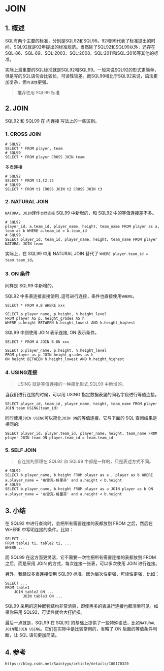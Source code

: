 # JOIN

## 1. 概述

SQL有两个主要的标准，分别是SQL92和SQL99。92和99代表了标准提出的时间，SQL92就是92年提出的标准规范。当然除了SQL92和SQL99以外，还存在SQL-86、SQL-89、SQL:2003、SQL:2008、SQL:2011和SQL:2016等其他的标准。

实际上最重要的SQL标准就是SQL92和SQL99。一般来说SQL92的形式更简单，但是写的SQL语句会比较长，可读性较差。而SQL99相比于SQL92来说，语法更加复杂，但`可读性`更强。

> 推荐使用 SQL99 标准



## 2. JOIN

SQL92 和 SQL99 在 内连接 写法上的一些区别。

### 1. CROSS JOIN

```mysql
# SQL92
SELECT * FROM player, team
# SQL99
SELECT * FROM player CROSS JOIN team
```

多表连接

```mysql
# SQL92
SELECT * FROM t1,t2,t3
# SQL99
SELECT * FROM t1 CROSS JOIN t2 CROSS JOIN t3
```



### 2. NATURAL JOIN

`NATURAL JOIN`译作`自然连接`  SQL99 中新增的，和 SQL92 中的等值连接差不多。

```mysql
# SQL92
player_id, a.team_id, player_name, height, team_name FROM player as a, team as b WHERE a.team_id = b.team_id
# SQL99
SELECT player_id, team_id, player_name, height, team_name FROM player NATURAL JOIN team 
```

实际上，在 SQL99 中用 NATURAL JOIN 替代了 `WHERE player.team_id = team.team_id`。



### 3. ON 条件

同样是 SQL99 中新增的。

SQL92 中多表连接直接使用`,`逗号进行连接，条件也直接使用`WHERE`。

```mysql
SELECT * FROM A,B WHERE xxx
```

```mysql
SELECT p.player_name, p.height, h.height_level
FROM player AS p, height_grades AS h
WHERE p.height BETWEEN h.height_lowest AND h.height_highest
```

SQL99 中则使用 JOIN 表示连接, ON 表示条件。

```mysql
SELECT * FROM A JOIN B ON xxx
```

```mysql
SELECT p.player_name, p.height, h.height_level
FROM player as p JOIN height_grades as h
ON height BETWEEN h.height_lowest AND h.height_highest
```



### 4. USING连接

> USING 就是等值连接的一种简化形式,SQL99 中新增的。

当我们进行连接的时候，可以用 USING 指定数据表里的同名字段进行等值连接。

```mysql
SELECT player_id, team_id, player_name, height, team_name FROM player JOIN team USING(team_id)
```

同时使用`JOIN USING`可以简化`JOIN ON`的等值连接，它与下面的 SQL 查询结果是相同的:

```mysql
SELECT player_id, player.team_id, player_name, height, team_name FROM player JOIN team ON player.team_id = team.team_id
```




### 5. SELF JOIN

> 自连接的原理在 SQL92 和 SQL99 中都是一样的，只是表述方式不同。

```mysql
# SQL92 
SELECT b.player_name, b.height FROM player as a , player as b WHERE a.player_name = '布雷克-格里芬' and a.height < b.height
# SQL99
SELECT b.player_name, b.height FROM player as a JOIN player as b ON a.player_name = '布雷克-格里芬' and a.height < b.height
```



## 3. 小结

在 SQL92 中进行查询时，会把所有需要连接的表都放到 FROM 之后，然后在 WHERE 中写明连接的条件。比如：

```mysql
SELECT ...
FROM table1 t1, table2 t2, ...
WHERE ...
```



而 SQL99 在这方面更灵活，它不需要一次性把所有需要连接的表都放到 FROM 之后，而是采用 JOIN 的方式，每次连接一张表，可以多次使用 JOIN 进行连接。

另外，我建议多表连接使用 SQL99 标准，因为层次性更强，可读性更强，比如：

```mysql
SELECT ...
FROM table1
    JOIN table2 ON ...
        JOIN table3 ON ...
```

SQL99 采用的这种嵌套结构非常清爽，即使再多的表进行连接也都清晰可见。如果你采用 SQL92，可读性就会大打折扣。

最后一点就是，SQL99 在 SQL92 的基础上提供了一些特殊语法，比如`NATURAL JOIN`和`JOIN USING`。它们在实际中是比较常用的，省略了 ON 后面的等值条件判断，让 SQL 语句更加简洁。






## 4. 参考

`https://blog.csdn.net/Saintyyu/article/details/100170320`